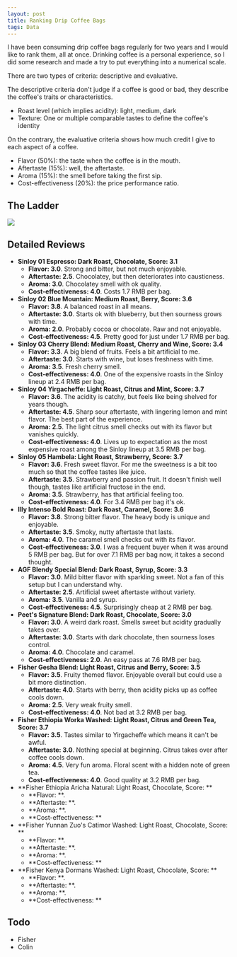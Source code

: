```yaml
---
layout: post
title: Ranking Drip Coffee Bags
tags: Data
---
```


I have been consuming drip coffee bags regularly for two years and I would like to rank them, all at once. Drinking coffee is a personal experience, so I did some research and made a try to put everything into a numerical scale.

There are two types of criteria: descriptive and evaluative.

The descriptive criteria don't judge if a coffee is good or bad, they describe the coffee's traits or characteristics. 

- Roast level (which implies acidity): light, medium, dark
- Texture: One or multiple comparable tastes to define the coffee's identity

On the contrary, the evaluative criteria shows how much credit I give to each aspect of a coffee. 

- Flavor (50%): the taste when the coffee is in the mouth. 
- Aftertaste (15%): well, the aftertaste.
- Aroma (15%): the smell before taking the first sip.
- Cost-effectiveness (20%): the price performance ratio.

## The Ladder

![](https://jiaxi-github-pages-photohost.oss-cn-beijing.aliyuncs.com/pyreneesalpaca/images/2021-11-11-coffee-ladder.png)

## Detailed Reviews

- **Sinloy 01 Espresso: Dark Roast, Chocolate, Score: 3.1**
  - **Flavor: 3.0**. Strong and bitter, but not much enjoyable.
  - **Aftertaste: 2.5**. Chocolatey, but then deteriorates into causticness.
  - **Aroma: 3.0**. Chocolatey smell with ok quality.
  - **Cost-effectiveness: 4.0**. Costs 1.7 RMB per bag.
- **Sinloy 02 Blue Mountain: Medium Roast, Berry, Score: 3.6**
  - **Flavor: 3.8**. A balanced roast in all means.
  - **Aftertaste: 3.0**. Starts ok with blueberry, but then sourness grows with time.
  - **Aroma: 2.0**. Probably cocoa or chocolate. Raw and not enjoyable.
  - **Cost-effectiveness: 4.5**. Pretty good for just under 1.7 RMB per bag.
- **Sinloy 03 Cherry Blend: Medium Roast, Cherry and Wine, Score: 3.4**
  - **Flavor: 3.3**. A big blend of fruits. Feels a bit artificial to me.
  - **Aftertaste: 3.0**. Starts with wine, but loses freshness with time.
  - **Aroma: 3.5**. Fresh cherry smell.
  - **Cost-effectiveness: 4.0**. One of the expensive roasts in the Sinloy lineup at 2.4 RMB per bag.
- **Sinloy 04 Yirgacheffe: Light Roast, Citrus and Mint, Score: 3.7**
  - **Flavor: 3.6**. The acidity is catchy, but feels like being shelved for years though.
  - **Aftertaste: 4.5**. Sharp sour aftertaste, with lingering lemon and mint flavor. The best part of the experience.
  - **Aroma: 2.5**. The light citrus smell checks out with its flavor but vanishes quickly.
  - **Cost-effectiveness: 4.0**. Lives up to expectation as the most expensive roast among the Sinloy lineup at 3.5 RMB per bag.
- **Sinloy 05 Hambela: Light Roast, Strawberry, Score: 3.7**
  - **Flavor: 3.6**. Fresh sweet flavor. For me the sweetness is a bit too much so that the coffee tastes like juice.
  - **Aftertaste: 3.5**. Strawberry and passion fruit. It doesn't finish well though, tastes like artificial fructose in the end.
  - **Aroma: 3.5**. Strawberry, has that artificial feeling too.
  - **Cost-effectiveness: 4.0**. For 3.4 RMB per bag it's ok.
- **Illy Intenso Bold Roast: Dark Roast, Caramel, Score: 3.6**
  - **Flavor: 3.8**. Strong bitter flavor. The heavy body is unique and enjoyable.
  - **Aftertaste: 3.5**. Smoky, nutty aftertaste that lasts.
  - **Aroma: 4.0**. The caramel smell checks out with its flavor.
  - **Cost-effectiveness: 3.0**. I was a frequent buyer when it was around 5 RMB per bag. But for over 7.1 RMB per bag now, it takes a second thought.
- **AGF Blendy Special Blend: Dark Roast, Syrup, Score: 3.3**
  - **Flavor: 3.0**. Mild bitter flavor with sparkling sweet. Not a fan of this setup but I can understand why.
  - **Aftertaste: 2.5**. Artificial sweet aftertaste without variety.
  - **Aroma: 3.5**. Vanilla and syrup.
  - **Cost-effectiveness: 4.5**. Surprisingly cheap at 2 RMB per bag.
- **Peet's Signature Blend: Dark Roast, Chocolate, Score: 3.0**
  - **Flavor: 3.0**. A weird dark roast. Smells sweet but acidity gradually takes over.
  - **Aftertaste: 3.0**. Starts with dark chocolate, then sourness loses control.
  - **Aroma: 4.0**. Chocolate and caramel. 
  - **Cost-effectiveness: 2.0**. An easy pass at 7.6 RMB per bag.
- **Fisher Gesha Blend: Light Roast, Citrus and Berry, Score: 3.5**
  - **Flavor: 3.5**. Fruity themed flavor. Enjoyable overall but could use a bit more distinction.
  - **Aftertaste: 4.0**. Starts with berry, then acidity picks up as coffee cools down.
  - **Aroma: 2.5**. Very weak fruity smell.
  - **Cost-effectiveness: 4.0**. Not bad at 3.2 RMB per bag.
- **Fisher Ethiopia Worka Washed: Light Roast, Citrus and Green Tea, Score: 3.7**
  - **Flavor: 3.5**. Tastes similar to Yirgacheffe which means it can't be awful.
  - **Aftertaste: 3.0**. Nothing special at beginning. Citrus takes over after coffee cools down.
  - **Aroma: 4.5**. Very fun aroma. Floral scent with a hidden note of green tea.
  - **Cost-effectiveness: 4.0**. Good quality at 3.2 RMB per bag.
- **Fisher Ethiopia Aricha Natural: Light Roast, Chocolate, Score: **
  - **Flavor: **.
  - **Aftertaste: **. 
  - **Aroma: **. 
  - **Cost-effectiveness: **
- **Fisher Yunnan Zuo's Catimor Washed: Light Roast, Chocolate, Score: **
  - **Flavor: **.
  - **Aftertaste: **. 
  - **Aroma: **. 
  - **Cost-effectiveness: **
- **Fisher Kenya Dormans Washed: Light Roast, Chocolate, Score: **
  - **Flavor: **.
  - **Aftertaste: **. 
  - **Aroma: **. 
  - **Cost-effectiveness: **

## Todo

- Fisher
- Colin



